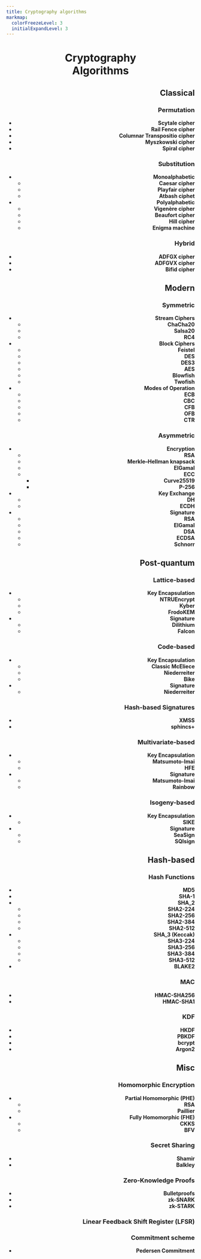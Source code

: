 ```yaml
---
title: Cryptography algorithms
markmap:
  colorFreezeLevel: 3
  initialExpandLevel: 3
---
```


# <div align="center">**Cryptography**<br>**Algorithms**</div>

##  <div dir="rtl" align="right"><span title=" رمزنگاری کلاسیک نوعی رمزنگاری است که در گذشته مورد استفاده قرار می‌گرفت، شاید بتوان به لحاظ تاریخی گفت که الگوریتم‌های کلاسیک معمولا به رمزنگاری‌های تا جنگ حهانی دوم می‌گویند. اکنون بیشتر مواقع از این الگوریتم‌ها برای درک بهتر مبانی و اصول اولیه رمزنگاری استفاده می‌شود. برخلاف الگوریتم‌های رمزنگاری مدرن، اکثر رمزگذارهای کلاسیک می‌توانند دستی محاسبه و حل شوند.">**Classical**</span></div>

###  <div dir="rtl" align="right"><span title="این نوع از الگوریتم‌های کلاسیک با جابجایی  یا بهم ریختن ترتیب حروف یا گروهی از حرف‌های الفبا موجود در متن، آن را رمز می‌کند."> **Permutation**</span></div>

  - <div dir="rtl" align="right"><span title=" یک روش باستانی رمزنگاری که در آن با استفاده از یک ابزار استوانه‌ای شکل (مانند خودکار امروزی)،  با یک نوار پوستی که دور آن پیچیده شده، پیام روی نوار نوشته می‌شود. این کار باعث می‌شود که بعد از باز کردن نوار از دور استوانه حروف جابه‌جا (رمزی) روی آن نوشته شده باشند."><strong>Scytale cipher</strong></span></div>
  
  - <div dir="rtl" align="right"><span title="در این الگوریتم، حروف متن به صورت زیگزاگ روی دو یا چندین سطر نوشته می‌شوند و سپس سطرها به ترتیب نوشته می‌شوند تا متن رمز بدست آید. "><strong>Rail Fence cipher </strong></span></div>
  
  - <div dir="rtl" align="right"><span title="در این سیستم رمزنگاری ابتدا متن اصلی را در ردیف‌هایی به طول معین قرار می‌دهیم سپس جدول به دست آمده را به صورت ستونی اما به صورت درهم ریخته می‌خوانیم."><strong>Columnar Transpositio cipher</strong></span></div>

  - <div dir="rtl" align="right"><span title="این سیستم در سال 1902 توسط مایژوفسکی پیشنهاد شد. این  رمزنگاری مشابه جابه‌جایی ستونی است با این تفاوت که کلید در رمز جابه‌جایی ستونی در صورتی که حروف تکراری داشته باشد از سمت چپ کوچکترین عدد اختصاص داده می‌شود در حالی که در این سیستم به حروف یکسان عدد یکسانی داده می‌شود و هنگامی که می‌خواهیم متن رمز شده را تشکیل دهیم، ستون‌های به عدد یکسان را به صورت ردیفی می‌خوانیم "><strong>Myszkowski cipher</strong></span></div>

  - <div dir="rtl" align="right"><span title="سیستم رمزگذاری مارپیچی شامل نوشتن یک متن در یک ماتریس به شکل مارپیچ و خواندن آن به صورت سطری یا ستونی است."><strong>Spiral cipher</strong></span></div>

### <div dir="rtl" align="right"><span title="در این روش، هر حرف داخل متن را با حرف متفاوت دیگر یا یک نماد خاص، اغلب براساس یک اصول معین و ثابت جایگزین می‌شود. گرچه این روش قبلا به شکل تجربی استفاده می‌شد، اما اولین بار این روش توسط یک دانشمند عرب به نام «ابن الدريهم» در قرن 14 میلادی به شکل علمی در یک رساله تشریح و مطرح شده است ">**Substitution**</span></div>

  - <div dir="rtl" align="right"><span title="روش تک‌الفبایی، نوعی رمز جانشینی است که در آن هر حرف از متن پیام تنها با یک حرف متناظر، جایگزین می‌شود. این جانشنینی ممکن است در کل متن پیام با یک الگو ثابت یا یک کلید از قبل تعریف شده تعیین شود."><strong>Monoalphabetic</strong></span></div>
  
    - <div dir="rtl" align="right"><span title="در این الگوریتم رمزنگاری باستانی، هر حرف در متن آشکار با حرف دیگری با فاصله‌ای ثابت در الفبا جایگزین می‌شود؛ به این فاصلهٔ ثابت «مقدار انتقال» گفته می‌شود. برای مثال اگر مقدار انتقال برابر ۳ انتخاب شود و رمزنگاری روی متن با الفبای انگلیسی انجام شود، حرف D به جای حرف A می‌نشیند."><strong>Caesar cipher</strong></span></div>

    - <div dir="rtl" align="right"><span title="اولین رمزنگاری جانشینی دوتایی است که طرح آن اولین بار در سال 1854 توسط چارلز ویت‌استون اختراع شد ولی به دلیل ارتقای آن توسط لرد پلی‌فیر، نام آن رمز پلی‌فر است.این روش، از یک جدول &#x202B;5x5&#x202C; از حروف برای رمزگذاری استفاده می‌کند."><strong> Playfair cipher</strong></span></div>

    - <div dir="rtl" align="right"><span title=" یک روش ساده جانشینی است که در آن برای رمز کردن پیام حروف الفبا متن به شکل معکوس (حرف اول با آخر) جایگزین می‌شوند."><strong>Atbash ciphet</strong></span></div>


  - <div dir="rtl" align="right"><span title="نوعی رمز جانشینی که از چندین الفبای جایگزین برای رمزگذاری پیام استفاده می‌کند. این سیستم جایگزینی حروف را در نقاط مختلف متن تغییر می دهد و آن را در برابر تحلیل فراوانی مقاوم‌تر می کند. یک دانشمند عرب مصری به نام «ابوالعباس قلقشندی» قرن 14 میلادی در کتابی به نام «صبح الأعشى» در مورد این روش بحث کرده است. اما گمان می‌رود که شاید الکندی، دیگر دانشمند عرب مبدع، این نوع از رمزنگاری باشد."><strong>Polyalphabetic</strong></span></div>

    - <div dir="rtl" align="right"><span title="این روش از یک کلمه یا عبارت به عنوان  کلید و یک جدول ۲۶×۲۶  (تعداد حروف انگلیسی) برای تعیین جانشینی هر حرف استفاده می‌کند. این روش از یک حروف الفبای جایگزینی متفاوت در هر موقعیت استفاده می‌کند که شکستن آن را سخت‌تر می‌کند. این رمز، یک روش متداول و مؤثر برای مخفی‌سازی اطلاعات به‌ویژه در قرون ۱۵ تا ۱۹ میلادی بود."><strong>Vigenère cipher</strong></span></div>

    - <div dir="rtl" align="right"><span title="ایجاد شده توسط فرانسیس بوفور، رمز جایگزینی مشابه رمز Vigenère که به شکل جدولی و با کمی تغییر کار می‌کند. معروف‌ترین کاربرد این روش رمزنگاری در یک ماشین رمزگذاری مبتنی بر چرخانه (rotor)، مانند ماشین Hagelin M-209 بود."><strong>Beaufort cipher</strong></span></div>

    - <div dir="rtl" align="right"><span title="این الگوریتم جز رمزنگاری‌های Polygraphic است که در آن حروف پیام را به شکل بلوکی از حروف با استفاده از ضرب ماتریس‌ها و یک ماتریس کلید رمزگذاری می‌کند. در سال ۱۹۲۹ توسط لسترهیل اختراع شد."><strong>Hill cipher</strong></span></div>

    - <div dir="rtl" align="right"><span title="ماشین انیگما،  دستگاهی رمزنگار برای رمزگذاری پیام بود که از اوایل تا اواسط قرن بیستم توسط آلمان نازی، برای محافظت از ارتباطات تجاری، دیپلماتیک و نظامی مورد استفاده قرار می‌گرفت. بعدا در میانه جنگ جهانی دوم، پیام‌های رمز شده با این ماشین توسط انگلستان شکسته شد. این ماشین با استفاده از چرخانه و تغییرات مکرر مسیر الکتریکی از طریق درهم‌ساز انیگما یک رمز جانشینی چندالفبایی را پیاده‌سازی می‌کند تا امنیت انیگما را فراهم می‌کند."><strong>Enigma machine</strong></span></div>


### <div dir="rtl" align="right"><span title="این رویکرد ترکیبی از هر دو روش جانشینی Substitution و جابجایی Permutation را برای رمزکردن را استفاده می‌کند. این رمزنگاری‌های ترکیبی در واقع اولین ایده‌ها برای رمزنگاری‌های مدرن و قدرتمندتر آینده بودند.">**Hybrid**</span></div>

  - <div dir="rtl" align="right"><span title="ADFGX یک سیستم رمزگذاری آلمانی مربوط به دوران جنگ جهانی اول است که از یک جدول مربعی ۵×۵ و مکانیزم دوگانه جایگزینی و سپس جابجایی استفاده می‌کند."><strong>ADFGX cipher</strong></span></div>

  - <div dir="rtl" align="right"><span title="این رمزنگاری در واقع بسط و توسعه روی رمزنگاری قبلی بود که در آن یک حرف اضافی، V، به حروف رمز اضافه شد و جدول آن به ۶×۶ گسترش یافت تا امکان استفاده از 26 حرف لاتین و ارقام 0 تا 9 در پیام را فراهم کند. در نهایت، این روش توسط ستوان ارتش فرانسه «ژرژ پینوین» مورد تجزیه و تحلیل قرار گرفت و این الگوریتم در سال ۱۹۱۸ شکسته شد."><strong>ADFGVX cipher</strong></span></div>

  - <div dir="rtl" align="right"><span title="رمز Bifid الگوریتمی است که جانشینی حروف در جدول مربعی را با جابه‌جایی ترکیب می‌کند. این روش در حدود سال ۱۹۰۱ توسط فلیکس «دلاستل پینوین» فرانسوی اختراع شد."><strong>Bifid cipher</strong></span></div>


## <div dir="rtl" align="right"><span title="رمزنگاری مدرن به شدت مبتنی بر ریاضیات، نظریه اطلاعات و علوم کامپیوتر است. الگوریتم‌های رمزنگاری حول مفروضات سختی محاسباتی طراحی شده‌اند که شکستن چنین الگوریتم‌هایی را در عمل حتی توسط کامپیوتر سخت می‌کند.">**Modern**</span></div>
  
### <div dir="rtl" align="right"><span title="الگوریتم‌های متقارن از یک کلید رمزنگاری یکسان، هم برای رمزگذاری متن پیام و هم برای رمزگشایی متن رمز استفاده می‌کنند. این نوع رمزنگاری‌ها معمولا سرعت محاسباتی بالاتر و سربار کمتری نسبت به روش‌های نامتقارن دارند.">**Symmetric**</span></div>

  - <div dir="rtl" align="right"><span title="این نوع از رمزنگاری که به دنباله‌ای معروف است در هر لحظه، هر بیت (بایت) متن پیام با استفاده از بیت (بایت) متناظر از کلید یک به یک رمزگذاری می‌شود تا دنباله‌ای از متن رمزگذاری شده حاصل شود."><strong>Stream Ciphers</strong></span></div>

    - <div dir="rtl" align="right"><span title="رمزنگاری است که در سال ۲۰۰۸ معرفی شد. آن عملکرد نرم‌افزاری سریعی دارد و معمولا سریع‌تر از AES-GCM است. ChaCha20 در بسیاری از پروتکل‌ها از جمله IPsec، SSH/TLS, WireGuard، OTRv4 و چندین پروتکل دیگر پیاده‌سازی شده است."><strong>ChaCha20</strong></span></div>

    - <div dir="rtl" align="right"><span title="Salsa20 از لحاظ ساختاری نزدیک به ChaCha است به شکلی که رمزها با استفاده تابع شبه تصادفی و براساس عملیات add ،rotate ،XOR ساخته تولید می‌شوند."><strong>Salsa20</strong></span></div>

    - <div dir="rtl" align="right"><span title="یکی از معروف‌ترین رمزهای دنباله‌ای است. در حالی که سادگی ساختاری و سرعت آن در نرم‌افزار قابل‌توجه است، اما آسیب‌پذیری‌های متعددی در RC4 کشف شده است. این رمزنگاری در پروتکل قدیمی WEP مورد استفاده در شبکه‌های Wi-Fi به کار گرفته شده بود."><strong>RC4</strong></span></div>


  - <div dir="rtl" align="right"><span title="در این روش پیام بعد تبدیل به رشته بیت آن را در به شکل بلوک‌ بلوک با اندازه ثابت (به عنوان مثال، 64 یا 128 بیت) رمزگذاری می‌کند. اساس این روش‌ها معمولا عمل جابجایی و جانشینی کاراکتر در دفعات زیاد استوار است."><strong>Block Ciphers</strong></span></div>

    - <div dir="rtl" align="right"><span title="ساختاری پایه‌ای و پدر معنوی بسیاری از الگوریتم‌ها بلوکی فعلی است. در آن داده‌ها به دو نیمه تقسیم شده و طی چندین دور، با استفاده از کلیدهای فرعی مشتق شده از کلید اصلی و جابه‌جایی نیمه‌ها، رمزنگاری و رمزگشایی انجام می‌شود."><strong>Feistel</strong></span></div>

    - <div dir="rtl" align="right"><span title="اولین الگوریتم رمزنگاری بلوکی استاندارد که از کلید 56 بیتی استفاده می‌کند؛ امنیت آن به دلیل اندازه کوچک کلید امروزه ضعیف تلقی می‌شود."><strong>DES</strong></span></div>

    - <div dir="rtl" align="right"><span title="نسخه تقویت شده DES که داده‌ها را سه بار رمزنگاری می‌کند و از کلیدهای 112 یا 168 بیتی استفاده می‌کند؛ امنیت بهتری نسبت به DES دارد اما کندتر است."><strong>DES3</strong></span></div>

    - <div dir="rtl" align="right"><span title="الگوریتم استاندارد رمزنگاری حال حاضر با کلیدهای 128، 192 یا 256 بیتی؛ امنیت و کارایی بالایی دارد و برای رمزنگاری داده‌ها در بسیاری از سیستم‌ها استفاده می‌شود."><strong>AES</strong></span></div>

    - <div dir="rtl" align="right"><span title="الگوریتم بلوکی سریع و امن با اندازه کلید متغیر از 32 تا 448 بیت؛ مناسب برای کاربردهای متنوع و به عنوان جایگزینی برای DES معرفی شد."><strong>Blowfish</strong></span></div>

    - <div dir="rtl" align="right"><span title="نسخه پیشرفته Blowfish و یکی از کاندیداهای استاندارد شدن با اندازه کلیدهای 128 تا 256 بیت. آن امنیت و کارایی بالا داشته و در سیستم‌های با منابع محدود به‌کار می‌رود."><strong>Twofish</strong></span></div>


  - <div dir="rtl" align="right"><span title="تکنیکی برای رمزنگاری ایمن پیام طولانی و بزرگ (بزرگتر از یک بلوک) است تا اثر پیام ثابت را در رمز حفظ نکند. "><strong>Modes of Operation</strong></span></div> 

    - <div dir="rtl" align="right"><span title="در حالت ECB (Electronic CodeBook) هر بلوک به طور مستقل با استفاده از همان کلید رمزگذاری می‌شود. با این حال، در برابر تکرار الگو آسیب‌پذیر است، زیرا بلوک‌های متن یکسان بلوک‌های متن رمزی یکسانی تولید می‌کنند."><strong>ECB</strong></span></div>

    - <div dir="rtl" align="right"><span title="در  Cipher Block Chaining (CBC) هر بلوک متن پیام قبل از رمزگذاری با بلوک متن رمز قبلی XOR می شود، که الگوها را پنهان می‌کند. بلوک اول از یک بردار اولیه (IV) برای تصادفی بودن استفاده می‌کند. "><strong>CBC</strong></span></div>
    - <div dir="rtl" align="right"><span title="این حالت (CFB) Cipher FeedBack یک رمز بلوکی را با رمزگذاری یک IV و XOR کردن نتیجه با متن ساده برای تولید متن رمز و سپس جابجایی IV، به یک رمز جریان تبدیل می‌کند. "><strong>CFB</strong></span></div>

    - <div dir="rtl" align="right"><span title=" این حالت (Output FeedBack) شبیه CFB است، اما با رمزگذاری IV و استفاده از آن در عملیات XOR، جریان کلید را از قبل تولید می‌کند و آن را مستقل از پیام، رمز می‌کند."><strong>OFB</strong></span></div>

    - <div dir="rtl" align="right"><span title="در حالت Counter Mode (CTR) هر  بلوک با ترکیب یک مقدار شمارنده (که برای هر بلوک افزایش می‌یابد با یک nonce  رمزگذاری می‌شود. متن پیام با کلید XOR شده است. این روش در صورت پیاده‌سازی درست بسیارامن و کارامد است."><strong>CTR</strong></span></div>


### <div dir="rtl" align="right"><span title="الگوریتم‌های نامتقارن از یک جفت کلید (یک کلید عمومی و یک کلید خصوصی) که براساس ریاضی با هم مرتبط‌اند، برای رمز کردن استفاده می‌کنند. این روش امنیت بالاتر اما سرعت محاسباتی کمتری نسبت به روش متقارن دارد.">**Asymmetric**</span></div>

  - <div dir="rtl" align="right"><span title="فرآیندی که از کلید عمومی برای رمزگذاری و کلید خصوصی مرتبط با آن برای رمزگشایی پیام استفاده می‌کند. این فرایند برای مخفی کردن پیام و ارسال به شکل محرمانه استفاده می‌شود."><strong>Encryption</strong></span></div>

    - <div dir="rtl" align="right"><span title="الگوریتم RSA (Rivest–Shamir–Adleman) رمزنگاری نامتقارن مبتنی بر سختی تجزیه (factorization) اعداد بزرگ (بیش از ۵۱۲ بیت) به عوامل اول آن است که در سال ۱۹۷۷ معرفی شد. سادگی و کارآمدی آن باعث استفاده گسترده در بسیاری از پروتکل‌ها شده است."><strong>RSA</strong></span></div>

    - <div dir="rtl" align="right"><span title=" رمزنگاریِ کوله‌پشتی مرکل-هلمن یکی از اولین رمزنگاری‌های کلید عمومی است که توسط رالف مرکل و مارتین هلمن در سال ۱۹۷۸ ارائه شد. این بر اساس مسئله «جمع زیرمجموعه‌ها» است (مورد خاصی از مسئله کوله پشتی). سرانجام، یک حمله توسط shamir  در سال ۱۹۸۴ منتشر شد باعث شد این رمزنگاری اکنون ناامن در نظر گرفته شود."><strong>Merkle–Hellman knapsack</strong></span></div>

    - <div dir="rtl" align="right"><span title="یک الگوریتم نامتقارن برای رمزنگاری و امضای دیجیتال است. امنیت آن بر پایه سختی مسئله لگاریتم گسسته (Discrete logarithms) در گروه‌های دوری (Cyclic group) است. این الگوریتم یک رمزنگاری احتمالاتی است که یک پیام ثابت ممکن است به رمزهای متفاوت تبدیل شود. از این رو امنیت خوبی دارد اما طول پیام‌های رمزنگاری‌شده نسبت به دیگر الگوریتم‌ها بزرگ‌تر است."><strong>ElGamal</strong></span></div>

    - <div dir="rtl" align="right"><span title="الگوریتم‌های ECC (Elliptic-Curve Cryptography) براساس ساختارهای جبری روی منحنی‌های بیضوی متفاوت در میدان‌های متناهی است. ECC به کلیدهای با اندازه کوچکتر اجازه می‌دهد تا همان امنیت معادل با سیستم‌های رمزنگاری مانند RSA و ElGamal را فراهم کند که نشان‌دهنده کارآمدی این نوع رمزنگاری است."><strong>ECC</strong></span></div>

      - <div dir="rtl" align="right"><span title="در رمزنگاری، Curve25519 یک منحنی بیضوی (y^{2}=x^{3}+486662x^{2}+x) است که در رمزنگاری منحنی بیضوی (ECC) استفاده می‌شود که 128 بیت امنیت (اندازه کلید 256 بیت) ارائه می‌کند. این یکی از سریع‌ترین منحنی ها در ECC است."><strong>Curve25519</strong></span></div>

      - <div dir="rtl" align="right"><span title="P-256 که با نام secp256r1 نیز شناخته می‌شود، یک منحنی بیضوی پرکاربرد در رمزنگاری است که امنیت 128 بیتی را ارائه می‌دهد. این منحنی در پروتکل‌هایی مانند TLS، SSL و امضاهای دیجیتال استفاده می‌شود و تعادلی از امنیت و کارایی قوی با اندازه کلید 256 بیتی را فراهم می‌کند."><strong>P-256</strong></span></div>
      
  - <div dir="rtl" align="right"><span title="در این روش، از رمزنگاری نامتقارن و جفت کلید آن برای تبادل امن یک کلید متقارن (مثلا کلید AES)  در یک کانال ناامن استفاده می‌شود."><strong>Key Exchange</strong></span></div> 
    
    - <div dir="rtl" align="right"><span title=" روش مبادله کلید Diffie–Hellman (DH) مبتنی بر رمزنگاری نامتقارن بر دشواری مسئله لگاریتم گسسته متکی است، که تضمین می‌کند حتی اگر مهاجم داده‌های مبادله شده را رهگیری کند، نمی‌تواند به راحتی کلید مشترک را محاسبه کند. با این حال این روش نمی‌تواند احراز هویت طرفین مبادله را تصدیق کند."><strong>DH</strong></span></div> 
    
    - <div dir="rtl" align="right"><span title=" گونه‌ای از DH است که از رمزنگاری منحنی بیضوی (ECC)  برای تبادل کلید استفاده می‌کند. این گونه کارکرد مشابه DH ، اما با اندازه‌ کلید کوچک‌تر ارائه می‌کند. ECDH به طور گسترده در پروتکل‌های مدرن مانند TLS و Signal  برای ارتباطات ایمن استفاده می‌شود."><strong>ECDH</strong></span></div> 

  - <div dir="rtl" align="right"><span title="در این الگوریتم‌ها می‌توان تایید هویت پیام یا اسناد دیجیتال را بررسی کنید. در این الگوریتم‌ها با کلید خصوصی عمل امضا صورت می‌گیرد و با استفاده از کلید عمومی مرتبط‌ اش، امضا قابل اعتبارسنجی است."><strong>Signature</strong></span></div>

    - <div dir="rtl" align="right"><span title=" امضای RSA همان ساختار روش رمزنگاری آن را دارد اما از کلید خصوصی برای امضای پیام استفاده می‌کند تا صحت و یکپارچگی پیام امضا شده را تضمین کند. سپس با رمزگشایی امضا با کلید عمومی و مقایسه آن با پیام، آن امضا را تأیید می‌کند. امضای RSA در برابر حمله Chosen-Message آسیب‌پذیر است."><strong>RSA</strong></span></div>

    - <div dir="rtl" align="right"><span title="اساس امضای ElGamal همان روش رمزنگاری آن یعنی لگاریتم گسسته است. از کلید خصوصی برای امضا کردن و از کلید عمومی برای اعتبارسنجی آن استفاده می‌شود. این الگوریتم به ندرت به شکل عملی استفاده می‌شود."><strong>ElGamal</strong></span></div>

    - <div dir="rtl" align="right"><span title="امضای Digital Signature Algorithm (DSA)، بر پایه مفهوم ریاضی توان‌رسانی پیمانه‌ای و مسئله لگاریتم گسسته است. آن در واقع گونه‌ای از امضای الجمال است که در سال ۱۹۹۱ توسط NIST به عنوان امضای استاندارد در نظر گرفت."><strong>DSA</strong></span></div> 

    - <div dir="rtl" align="right"><span title="گونه‌ای از DSA  با اندازه‌ کلید کوچکتر و کارایی بالاتر در مقایسه با DSA  که از رمزنگاری منحنی بیضوی استفاده می‌کند. ECDSA به طور گسترده در پروتکل های ارتباطی امن مانند SSL/TLS و بیت کوین برای تأیید تراکنش‌ها استفاده می‌شود."><strong>ECDSA</strong></span></div>

    - <div dir="rtl" align="right"><span title=" امضای Schnore به دلیل سادگی، کارایی و امنیت قوی بر اساس دشواری مسئله لگاریتم گسسته شناخته شده است. امضاهای کوتاه تولید می کند. Schnorr کارآمدتر از DSA و ECDSA است و مبنایی برای طرح‌های چندامضایی است که در بیت کوین Taproot با مجتمع کردن امضاها باعث مقیاس‌پذیری (Scalability) می‌شود."><strong>Schnorr</strong></span></div>  


##  <div dir="rtl" align="right"><span title="رمزنگاری پساکوانتمی (PQC)، توسعه الگوریتم‌هایی برای  رمزنگاری (معمولاً الگوریتم‌های کلید عمومی) است که در برابر حملات مبتنی رایانه‌های کوانتومی ایمن هستند. رمزنگاری‌های PQC، اگرچه براساس مبانی کلاسیک ریاضی و مسائل NP-hard شناخته شده فعلی است، اما می‌توانند در مقابل حملات کوانتومی مقاومت کند. این الگوریتم‌ها همچنین قابل اجرا بر روی رایانه‌های فعلی است و نیازی به هیچ سخت‌افزار جدیدی ندارند و معمولا اندازه کلید بزرگی دارند. پزوهش‌‌ها روی رمزنگاری پساکوانتومی، بیشتر بر روی پنج رویکرد مختلف متمرکز است.">**Post-quantum**</span></div>

### <div dir="rtl" align="right"><span title="رمزنگاری مشبک-مبنا (Lattice -based) شاخه‌ای از رمزنگاری نامتقارن است.این نوع رمزنگاری از یکی گزینه‌های اصلی برای رمزنگاری پساکوانتومی است. این رمزنگاری بر مسائل سختی مانند مسئله یادگیری با خطا (LWE) با مسئله کوتاه‌ترین بردار (ُSVP) استوار هستند.">**Lattice-based**</span></div>

  - <div dir="rtl" align="right"><span title="کپسوله کردن کلید (KEM)، یک سیستم رمزنگاری نامتقارن است که به فرستنده اجازه می‌دهد تا علی‌رغم شنود متخاصم، یک کلید مخفی تولید کرده و به طور ایمن آن را به گیرنده ارسال کند. تفاوت بین طرح‌های رمزنگاری نامتقارن و KEM در این است که یک رمزنگاری نامتقارن به فرستنده اجازه می‌دهد تا یک پیام دلخواه را انتخاب کند، در حالی که یک KEM کلید مخفی را به طور تصادفی توسط الگوریتم تولید و برای فرستنده ارسال می‌کند این کپسوله کردن در رمزنگاری‌های پساکوانتمی بکار می‌روند.."><strong>Key Encapsulation</strong></span></div>

    - <div dir="rtl" align="right"><span title="NTRU یک سیستم رمزنگاری کلید عمومی منبع باز است. اولین نسخه از نوع که NTRU نام داشت در سال 1996 توسط ریاضیدانان جفری هافستاین، جیل پیفر و جوزف سیلورمن توسعه یافت. NTRUencrypt ثبت اختراع شده است، اما در سال 2017 در معرض مالکیت عمومی قرار گرفت."><strong>NTRUEncrypt</strong></span></div>  

    - <div dir="rtl" align="right"><span title="یک سازوکار کپسوله سازی کلید (KEM) طراحی شده برای مقاومت در برابر رایانه های کوانتومی قدرتمند آینده است. از آن برای ایجاد یک کلید مخفی مشترک بین دو طرف در ارتباط استفاده می شود تا یک مهاجم با شرایط (IND-CCA2) در سیستم انتقال قادر به رمزگشایی آن نباشد. این سیستم بر اساس مسئله گونه پیمانه‌ای از LWE به نام (M-LWE)است."><strong>Kyber</strong></span></div>  

    - <div dir="rtl" align="right"><span title=" FrodoKEM یک خانواده از سازوکارهای کپسوله‌سازی کلید است که به گونه‌ای طراحی شده‌اند که کاربردی باشد. امنیت آن از پارامتری کردن محتاطانه در مسئله LWE ناشی می‌شود. FrodoKEM برای امنیت IND-CCA در سه سطح طراحی شده است: FrodoKEM-640 که سطح 1 را هدف قرار می دهد. FrodoKEM-976 که سطح 3 را هدف قرار می‌دهد. FrodoKEM-1344 که سطح 5 را هدف قرار می دهد"><strong>FrodoKEM</strong></span></div> 

  - <div dir="rtl" align="right"><span title="الگوریتم‌های پساکوانتمی مشبکه-مبنا نیز برای امضای دیجیتال نیز وجود دارند. "><strong>Signature</strong></span></div> 

    - <div dir="rtl" align="right"><span title="Dilithium یک طرح امضای دیجیتال است که تحت حملات پیام انتخاب شده (CMA) ایمن است اساس سختی آن بر مسئله مشبکه‌های پیمانه‌ای (Module Lattice) استوار است. این الگوریتم در سال ۲۰۲۴ به عنوان یک امضا استاندارد تحت عنوان ML-DSA انتخاب شده است  که در آینده در پروتکل‌ها و نرم‌افزارها تحت این نام شناخته و استفاده خواهد شد.این امضا در سه سطح امنیتی Dilithium۲،Dilithium ۳،Dilithium ۵ ارائه شده است. "><strong>Dilithium</strong></span></div> 

    -  <div dir="rtl" align="right"><span title="فالکون یک طرح امضای پساکوانتومی است که توسط NIST برای دور چهارم فرآیند استانداردسازی پساکوانتومی یکی از گزینه‌ها است. این تکنیک بر روی چارچوب Gentry، Peikert و Vaikuntanathan بر روی شبکه‌های NTRU متکی است. نام فالکون مخفف امضاهای فشرده مبتنی بر شبکه فوریه سریع بر روی NTRU است. این امضا در دو حالت Falcon-512 و Falcon-1024 ارائه شده که به ترتیب دارای سطح امنیتی ۱و ۵ هستند."><strong>Falcon</strong></span></div> 
 

### <div dir="rtl" align="right"><span title="سیستم‌های رمزنگاری PQC که امنیت آنها تا حدی یا به طور کامل به دشواری رمزگشایی یک کد تصحیح خطای خطی (linear error-correcting) مانند کد Goppa باینری بستگی دارد الگوریتم‌های پساکوانتمی کد-مبنا می‌گویند.">**Code-based**</span></div>   

  - <div dir="rtl" align="right"><span title="کپسوله کردن کلید (KEM)، یک سیستم رمزنگاری نامتقارن است که به فرستنده اجازه می‌دهد تا علی‌رغم شنود متخاصم، یک کلید مخفی تولید کرده و به طور ایمن آن را به گیرنده ارسال کند. تفاوت بین طرح‌های رمزنگاری نامتقارن و KEM در این است که یک رمزنگاری نامتقارن به فرستنده اجازه می‌دهد تا یک پیام دلخواه را انتخاب کند، در حالی که یک KEM کلید مخفی را به طور تصادفی توسط الگوریتم تولید و برای فرستنده ارسال می‌کند این کپسوله کردن در رمزنگاری‌های پساکوانتمی بکار می‌روند.."><strong>Key Encapsulation</strong></span></div>

    -  <div dir="rtl" align="right"><span title="رمزنگاری McEliece یک الگوریتم رمزگذاری نامتقارن است که در سال ۱۹۷۸ توسط رابرت مک الیس توسعه یافت. این اولین طرحی بود که از مفهوم تصادفی سازی در فرآیند رمزگذاری استفاده کرد. این الگوریتم در آن زمان هرگز مقبولیت زیادی در جامعه رمزنگاری به دست نیاورد، اما اخیرا یکی از کاندیدای کپسوله سازی پساکوانتومی کد-مبنا برای استاندارد NIST است. کلید عمومی آن با یک کد Goppa باینری تصادفی را مشخص می‌شود. متن رمز خروجی شامل رمز و خطاهای تصادفی اقزوده به آن است. با کلید خصوصی آن امکان رمزگشایی کارآمد یعنی  استخراج کلمه رمز از متن رمزگذاری شده، شناسایی و حذف خطاها را فراهم می‌کند."><strong>Classic McEliece</strong></span></div> 

    -  <div dir="rtl" align="right"><span title=" سیستم رمزنگاری Niederreiter گونه‌ای از سیستم رمزنگاری McEliece است که در سال ۱۹۸۶ توسط هارآلد نیدرایتر توسعه یافت. این همان ایده را روی یک «ماتریس بررسی توازن» به نام H، یک کد خطی اعمال می‌کند. Niederreiter از نظر امنیتی معادل McEliece است. رمزگذاری Niederreiter حدود ده برابر سریع‌تر از رمزگذاری McEliece است و می‌تواند برای ساخت یک طرح امضای دیجیتال استفاده شود."><strong>Niederreiter</strong></span></div> 

    -  <div dir="rtl" align="right"><span title="BIKE یک سازوکار کپسوله‌سازی کلید مبتنی بر کد است که بر اساس کدهای QC-MDPC (بررسی توازن چگالی متوسط ​​شبه چرخه‌ای) بوده و یکی از طرح‌های ارائه شده برای  استانداردسازی رمزنگاری پساکوانتومی NIST بوده است."><strong>Bike</strong></span></div> 

  - <div dir="rtl" align="right"><span title="الگوریتم‌های پساکوانتمی کد-مبنا نیز برای امضای دیجیتال نیز وجود دارند. "><strong>Signature</strong></span></div> 

    - <div dir="rtl" align="right"><span title=" سیستم رمزنگاری Niederreiter گونه‌ای از سیستم رمزنگاری McEliece است که در سال ۱۹۸۶ توسط هارآلد نیدرایتر توسعه یافت. این همان ایده را روی یک «ماتریس بررسی توازن» به نام H، یک کد خطی اعمال می‌کند. Niederreiter از نظر امنیتی معادل McEliece است. رمزگذاری Niederreiter حدود ده برابر سریع‌تر از رمزگذاری McEliece است و می‌تواند برای ساخت یک طرح امضای دیجیتال استفاده شود."><strong>Niederreiter</strong></span></div> 

###  <div dir="rtl" align="right"><span title="ایده قدیمی و اصطلاح عمومی برای رمزنگاری  بر اساس امنیت توابع Hash ست که به عنوان نوعی رمزنگاری پسا کوانتومی مورد توجه است. این نوع برای ارائه طرح‌های امضای دیجیتال مانند طرح امضای مرکل استفاده می‌شود. ">**Hash-based Signatures**</span></div>

  - <div dir="rtl" align="right"><span title="طرح امضای مبتنی بر هش (XMSS (EXtended Merkle Signature است که  درواقع نوعی بسط از  طرح امضای مرکل است. این امضا یکی از اولین امضاهای دیجیتال بوده که با شماره  NIST SP 800-208 به عنوان امضای دیجیتال استندارد در NIST ثبت شده است. "><strong>XMSS</strong></span></div> 

  - <div dir="rtl" align="right"><span title="+SPHINCS یک طرح امضای مبتنی بر هش بدون حالت (stateless) است. این امضا با سه تابع هش SHAKE256، SHA-256، و Haraka نمونه‌سازی شده که براساس نیاز کاربر قابل انتخاب است. این امضا نیز یکی از طرح‌های امضا دیجیتال پساکوانتمی استاندارد در NIST است."><strong>+sphincs</strong></span></div> 


### <div dir="rtl" align="right"><span title=" رمزنگاری چندمتغیره (Multivariate) اصطلاحی برای نوعی رمزنگاری‌های نامتقارن بر اساس چند جمله‌ای‌های با چند متغیر در یک میدان متناهی F است. ">**Multivariate-based**</span></div>

  - <div dir="rtl" align="right"><span title="کپسوله کردن کلید (KEM)، یک سیستم رمزنگاری نامتقارن است که به فرستنده اجازه می‌دهد تا علی‌رغم شنود متخاصم، یک کلید مخفی تولید کرده و به طور ایمن آن را به گیرنده ارسال کند. تفاوت بین طرح‌های رمزنگاری نامتقارن و KEM در این است که یک رمزنگاری نامتقارن به فرستنده اجازه می‌دهد تا یک پیام دلخواه را انتخاب کند، در حالی که یک KEM کلید مخفی را به طور تصادفی توسط الگوریتم تولید و برای فرستنده ارسال می‌کند این کپسوله کردن در رمزنگاری‌های پساکوانتمی بکار می‌روند.."><strong>Key Encapsulation</strong></span></div>

    - <div dir="rtl" align="right"><span title="  این یکی از قدیمی ترین (۱۹۸۸) سیستم های رمزنگاری کلید عمومی چند متغیره است. ایده اصلی آن استفاده از فضای برداری و ساختار میدان پنهان k^n است، جایی که k یک میدان متناهی است."><strong>Matsumoto-Imai</strong></span></div>
    
    - <div dir="rtl" align="right"><span title="معادلات میدان های پنهان (Hidden Field Equations)  به اختصارHFE، یک سیستم رمزنگاری کلید عمومی است که در Eurocrypt در سال 1996 معرفی شد و توسط ژاک پاتارین پیشنهاد شد. این رمزنگاری بر اساس چندجمله‌ای ها در میدان های متناهی با اندازه‌های مختلف است تا رابطه بین کلید خصوصی و کلید عمومی را پنهان کند."><strong>HFE</strong></span></div>
  
  - <div dir="rtl" align="right"><span title="تعدادی الگوریتم پساکوانتمی امضای دیجیتال با مبنای چندمتغیره نیز وحود دارند. "><strong>Signature</strong></span></div>
    
    - <div dir="rtl" align="right"><span title=" علاوه بر رمزنگاری  طرح امضای دیجیتال این الگوریتم هم طراحی شده است."><strong>Matsumoto-Imai</strong></span></div>
    
    - <div dir="rtl" align="right"><span title="امضای Rainbow (رنگین کمان) متعلق به خانواده سیستم های رمزنگاری کلید عمومی چند متغیره است. رنگین کمان در سال ۲۰۰۴ توسط Jintai Ding و Dieter Schmidt طراحی شد و بر اساس طرح امضای روغن-سرکه(oil-vinegar) ساخته شده است. امنیت نظری Rainbow مبتنی بر این واقعیت است که حل مجموعه ای از سیستم های درجه دوم چند متغیره تصادفی یک مسئله NP-hard است."><strong>Rainbow</strong></span></div>

###  <div dir="rtl" align="right"><span title="نوعی رمزنگاری نسبتا جدید در بین الگوریتم‌های پساکوانتمی است که اساس آن منحنی‌های بیضوی است و امنیت آن بر  پایه (تجسم‌های مختلف) سخت بودن یافتن یک isogeny صریح بین دو منحنی بیضوی فوق‌منفرد (supersingular elliptic curves) روی یک میدان متناهی F متکی است.">**Isogeny-based**</span></div>
  
  - <div dir="rtl" align="right"><span title="کپسوله کردن کلید (KEM)، یک سیستم رمزنگاری نامتقارن است که به فرستنده اجازه می‌دهد تا علی‌رغم شنود متخاصم، یک کلید مخفی تولید کرده و به طور ایمن آن را به گیرنده ارسال کند. تفاوت بین طرح‌های رمزنگاری نامتقارن و KEM در این است که یک رمزنگاری نامتقارن به فرستنده اجازه می‌دهد تا یک پیام دلخواه را انتخاب کند، در حالی که یک KEM کلید مخفی را به طور تصادفی توسط الگوریتم تولید و برای فرستنده ارسال می‌کند این کپسوله کردن در رمزنگاری‌های پساکوانتمی بکار می‌روند."><strong>Key Encapsulation</strong></span></div>
    
    - <div dir="rtl" align="right"><span title="SIKE یک الگوریتم کپسوله‌سازی کلید مبتنی بر Isogeny است که بر اساس شبه تصادفی در نمودارهای Isogeny  فوق منفرد است. این روش یکی از کاندید برای فرآیند استانداردسازی NIST در رمزنگاری پس کوانتومی ارائه شده  بود اما به دلیل ضعف امنیتی که منجر به شکستن این الگوریتم شد از دور رقابت کنار رفت. بنابراین SIKE و نمونه مبتنی بر دیفی-هلمن آن (SIDH) ناامن هستند و نباید استفاده شوند."><strong>SIKE</strong></span></div>
    


  - <div dir="rtl" align="right"><span title="تعدادی طرح‌های امضای دیجیتال نیز برای این نوع امضای پساکوانتمی وجود دارد."><strong>Signature</strong></span></div>
    
    - <div dir="rtl" align="right"><span title="یک طرح امضای جدید برای Isogeny که کلاس مربوط به عملیات گروهی CSIDH را با مفهوم fiat-shamir ترکیب می‌کند."><strong>SeaSign</strong></span></div>
    
    - <div dir="rtl" align="right"><span title=" QISign کوتاه شده‌ی (Short Quaternion and Isogeny Signature) از نمودارهای isogeny منحنی بیضوی فوق منفرد است. طرح امضا از یک پروتکل شناسایی تعاملی یک دوری، با سلامت بالا، مشتق شده است."><strong>SQIsign</strong></span></div>

##  <div dir="rtl" align="right"><span title="توابع درهم ساز(hash) توابعی یک طرفه هستند که می‌توانند برای نگاشت داده‌هایی با اندازه دلخواه به مقادیر با اندازه ثابت استفاده شوند. آن‌ها الگوریتم‌های معکوس‌ناپذیر هستند و احتمال اینکه دو متن به یک مقدار نگاشت شود بسیار بسیار کم است.">**Hash-based**</span></div> 


### <div dir="rtl" align="right"><span title=" الگوریتم‌های مختلفی هستند که خاصیت درهم‌سازی و نگاشت رشته متنی به مقدار ثابت را با تمام ویژگی‌های موردنیاز دارند.">**Hash Functions**</span></div> 

  - <div dir="rtl" align="right"><span title="الگوریتم درهم‌ساز پیام MD5 یک تابع hash پرکاربرد است که مقدار خروجی با طول 128 بیت را تولید می‌کند. امروزه این الگوریتم امنیت کافی برای تولید مقدار hash از یک متن ورودی را ندارد و باید از گزینه‌های جدیدتری استفاده نمود. MD5 توسط Ronald Rivest در سال ۱۹۹۱ طراحی شد تا جایگزین یک تابع MD4 قبلی شود."><strong>MD5</strong></span></div> 
    
  - <div dir="rtl" align="right"><span title="آن یک تابع درهم‌سازی در مقولهٔ رمزنگاری است که یک ورودی می‌گیرد و یک مقدار درهم ۱۶۰ بیتی (۲۰ بایت) به نام hash آن را تولید می‌کند. اگرچه این الگوریتم نسبت به نمونه‌های قبلی امنیت بیشتری دارد اما از سال ۲۰۰۵ نیز جز الگوریتم‌های کاملا امن محسوب نمی‌شود."><strong>SHA-1</strong></span></div> 

  - <div dir="rtl" align="right"><span title=".این تابع درهم‌ساز توسط آژانس امنیت ملی ایالات متحده طراحی و توسط مؤسسه ملی فناوری و استانداردها در سال ۲۰۰۱ به عنوان استاندارد پردازش اطلاعات انتشار یافت. این الگوریتم براساس مقدار خروجی خود به ۴ دسته تقسیم می‌شود"><strong>SHA_2</strong></span></div>

    - <div dir="rtl" align="right"><span title=""><strong>SHA2-224</strong></span></div>

    - <div dir="rtl" align="right"><span title=""><strong>SHA2-256</strong></span></div>

    - <div dir="rtl" align="right"><span title=""><strong>SHA2-384</strong></span></div>

    - <div dir="rtl" align="right"><span title=""><strong>SHA2-512</strong></span></div>

  - <div dir="rtl" align="right"><span title="آخرین عضو خانواده الگوریتم امن درهم‌ساز است که توسط مؤسسه ملی فناوری و استانداردها در سال ۲۰۱۵ منتشر شد. SHA-3 یک زیر مجموعه از خانواده گسترده‌تر به نام Keccak است. این روش نیز براساس اندازه خروجی به ۴ دسته تقسیم می‌شود و همان‌گونه که پرواضح است الگوریتم با طول ۵۱۲ امن‌ترین آن است "><strong>SHA_3 (Keccak)</strong></span></div>

    - <div dir="rtl" align="right"><span title=" "><strong>SHA3-224</strong></span></div>

    - <div dir="rtl" align="right"><span title=" "><strong>SHA3-256</strong></span></div>

    - <div dir="rtl" align="right"><span title=" "><strong>SHA3-384</strong></span></div>

    - <div dir="rtl" align="right"><span title=" "><strong>SHA3-512</strong></span></div>
  
  - <div dir="rtl" align="right"><span title="BLAKE2 یک تابع درهم‌ساز رمزنگاری مبتنی بر BLAKE است و در سال ۲۰۱۲ معرفی شد. براساس ادعای BLAKE2b، این الگوریتم سریعتر از MD5، SHA-1، SHA-2، و SHA-3 در معماری های 64 بیتی x86-64 و ARM است. همچنین امنیت بهتری نسبت به SHA-2 و مشابه SHA-3 فراهم می‌کند."><strong>BLAKE2</strong></span></div>

### <div dir="rtl" align="right"><span title="کد اصالت سنجی پیام یا کد احراز هویت پیام ( کوتاه شده Message authentication code) عبارتست از تکهٔ کوچکی از خود اطلاعات است که برای اصالت‌سنجی یک پیام استفاده می‌شود. مقدار MAC همزمان از صحت دادهٔ پیام و اصالت آن(تاییدی بر شخص ارسال کننده) محافظت می‌کند. این الگوریتم‌های رمزنگاری عمدتا بر پایه الگوریتم‌های درهم ساز(hash) هستند.">**MAC**</span></div>

  - <div dir="rtl" align="right"><span title="یک نمونه الگوریتم HMAC بر پایه الگوریتم SHA256"><strong>HMAC-SHA256</strong></span></div>  
  
  - <div dir="rtl" align="right"><span title="یک نمونه الگوریتم HMAC بر پایه الگوریتم SHA1"><strong>HMAC-SHA1</strong></span></div> 



### <div dir="rtl" align="right"><span title="تابع اشتقاق کلید (Key Derivation Function) نوعی از توابع مبتنی بر hash هستند که از طریق آن‌ها می‌توان یک یا چند کلید را از یک مقدار مخفی مثل کلید اصلی استخراج (مشتق) کرد. استفاده اصلی برای KDF، تولید کلیدهای امن مختلف از یک عبارت یا رمزعبور است.">**KDF**</span></div>
  
  - <div dir="rtl" align="right"><span title="HKDF یک تابع مشتق کلید ساده  بر اساس کد احراز هویت پیام HMAC است. HKDF ترکیبی از دو تابع HKDF-Extract و HKDF-Expand است و به طور رسمی در RFC 5869 توضیح داده شده است."><strong>HKDF</strong></span></div> 
  - <div dir="rtl" align="right"><span title=" تایع اشتقاق کلید برمبنای رمزعبور (Password-Based Key Derivation Function) دارای دو نوع ۱ و ۲ است. PBKDF2 بخشی از سری استانداردهای رمزنگاری کلید عمومی (PKCS) به‌ویژه PKCS #5 v2.0 است که به‌عنوان RFC 2898 نیز منتشر شده است.  ورودی این تابع یک رمزعبور، نمک (salt)، تابع تولید عدد تصادفی و طول کلید خروجی است." ><strong>PBKDF</strong></span></div> 
  - <div dir="rtl" align="right"><span title="Bcrypt یک الگوریتم بر پایه تابع درهم‌ساز رمزنگاری است که برای hash کردن رمزعبور و ذخیره ایمن آن‌ها در برنامه‌ها به گونه ای طراحی شده است که کمتر در معرض حملات سایبری مبتنی بر فرهنگ لغت(Dictionary) است. این الگوریتم در سال ۱۹۹۹ توسط Niels Provos ساخته شد"><strong>bcrypt</strong></span></div> 
  - <div dir="rtl" align="right"><span title="Argon2 یک تابع مشتق کلید است که به عنوان برنده مسابقه درهم سازی(hash) رمزعبور در سال ۲۰۱۵ انتخاب شد. طراحی آن توسط الکس بریوکوف، دانیل دینو و دیمیتری خوراتوویچ از دانشگاه لوکزامبورگ انجام شده است. با این حال حملات موفقی روی این الگوریتم ارائه شده که امنیت رآن را به چالش کشیده است."><strong>Argon2</strong></span></div>  
    

## <div dir="rtl" align="right"><span title=" الگوریتم‌های مهم و کاربردی دیگر که در دسته‌بندی‌های بالا قرار نمی‌گیرند در اینجا قرار دارند.">**Misc**</span></div>
  
### <div dir="rtl" align="right"><span title="رمزنگاری همریخت شکلی از رمزنگاری با قابلیت انجام محاسبات (ضرب یا جمع) روی چند متن رمزگذاری شده بدون دسترسی به کلید مخفی یا رمزنگشایی داده‌ها است که برای حفظ حریم خصوصی کاربردی است.">**Homomorphic Encryption**</span></div> <!-- markmap: fold -->

  - <div dir="rtl" align="right"><span title="رمزگذاری نیمه همریخت به نوعی طرح‌های رمزنگاری اطلاق می‌شود که تنها یک نوع عملگر ریاضی را ارزیابی می‌کند. به عنوان مثال فقط روی عمل جمع(+) یا فقط روی عمل ضرب(*) توانایی همریختی را دارد."><strong>Partial Homomorphic (PHE)</strong><strong></strong></span></div>

    - <div dir="rtl" align="right"><span title="یکی دیگر از ویژگی‌های جالب الگوریتم RSA این است که روی عمل ضرب خاصیت همریختی(Homomorphism) دارد بدین معنا که می‌توان دو متن رمز را با هم ضرب کرد و نتیجه ضرب را بعد از رمزگشایی روی پیام نیز بدست آورد. به عبارت دیگر c1*c2=E(m1*m2) "><strong>RSA</strong></span></div>  
    - <div dir="rtl" align="right"><span title="این طرح یک سیستم رمزنگاری همریختی روی عملگر جمع(+) است. این بدان معنی است که با در اختیار داشتن به کلید عمومی و رمزهای همریخت دو پیام یعنی c1 و c2، می توان عمل جمع را روی مقادیر رمز اعمال کرد و مقدار رمزگذاری شده‌ی دو مقدار m1+m2 را محاسبه کرد. به عبارت دیگر  c1+c2=E(m1+m2)"><strong>Paillier</strong></span></div> 
    
  - <div dir="rtl" align="right"><span title="رمزگذاری کاملا همریخت (FHE) نسل جدیدتری از رمزگذاری همریختی است  که الگوریتم‌های رمزنگاری را قادر می‌سازد روی چندین نوع عمل ریاضی، انجام محاسبات را انجام دهند. این الگوریتم‎‌های همریخت معمولا برپایه ریاضیات مشبکه (lattice) هستند."><strong>Fully Homomorphic (FHE)</strong></span></div> 
      
    - <div dir="rtl" align="right"><span title="نوعی رمزنگاری کاملا همریخت (FHE) است به شکل خاصی با استفاده از <محاسبات تقریبی> روی اعداد ممیز شناور رمزگذاری شده طراحی شده است، و آن را برای محاسبات عددی حفظ حریم خصوصی جذاب می‌کند. "><strong>CKKS</strong></span></div>

    - <div dir="rtl" align="right"><span title="طرح BFV به عنوان یکی از رمزنگاری‌های نسل دوم کاملا همریخت در نظر گرفته می‌شود که اساس آن بر مسائل سخت در ریاضیات مشبکه یعنی مسئله یادگیری حلقه‌ای با خطا (LWE) ساخته شده است."><strong>BFV</strong></span></div> 

### <div dir="rtl" align="right"><span title="تسهیم راز، روش‌هایی است برای توزیع یک راز (متن یا کلید مخفی) در میان یک گروه، به گونه‌ای که هیچ فردی از گروه اطلاعات قابل فهمی درباره راز در اختیار نداشته باشد، اما زمانی که تعداد کافی از افراد «سهم» خود را ترکیب کنند، راز امکان بازسازی داشته باشد. ">**Secret Sharing**</span></div> 

  - <div dir="rtl" align="right"><span title="الگوریتم shamir از رایج‌ترین الگوریتم‌های تسهیم راز (k ,n) است که در برخی برنامه‌ها برای اشتراک‌گذاری و تسهیم  کلیدهای دسترسی به یک راز اصلی استفاده می‌شود. منظور از آن این است که برای دسترسی به یک راز به حداقل k سهم از مجموع n سهم نیاز است. باید دانست که اساس ریاضی این طرح از «قضیه درونیابی لاگرانژ» بهره برداری می‌گیرد."><strong>Shamir</strong></span></div> 
  - <div dir="rtl" align="right"><span title="یک الگوریتم قدیمی و نه چندان مشهور تسهیم راز است که در سال ۱۹۷۹ معرفی شد. این الگوریتم به دلیل فضای حالت بیش از حد بزرگ کارآمد نیست."><strong>Balkley</strong></span></div> 


### <div dir="rtl" align="right"><span title="اثبات صفردانش، روشی است که یک طرف (اثبات‌کننده) می‌تواند به طرف دیگر (تصدیق‌کننده) ثابت کند بیانیهٔ ارائه‌شده صحیح است. اثبات‌کننده (P) سعی می‌کند تصدیق‌کننده (V) را متقاعد کند که ادعایش صحیح است. در حالت عادی، P در این ارتباط یک‌سری اطلاعات به V می‌دهد و V با انجام محاسباتی صحت ادعای P را می‌پذیرد. به عنوان مثال: آلیسان باید بابک را قانع کند که x درست است، امّا طوری‌ که بابک نتواند اطلاعات دیگری خارج از فرایند قانع شدن از آلیسان به‌ دست‌ آورد.">**Zero-Knowledge Proofs**</span></div> 

  - <div dir="rtl" align="right"><span title="این الگوریم یکی از روش‌های استفاده از اثبات صفردانش اس."><strong>Bulletproofs</strong></span></div> 
  
  - <div dir="rtl" align="right"><span title="یکی از پروتکل های اثبات صفر دانش و کوتاه شده Zero Knowledge Succinct Non-Interactive Argument of Knowledge است که بلاکچین هایی Zerocash پیاده‌سازی شده است."><strong>zk-SNARK</strong></span></div>
  
  - <div dir="rtl" align="right"><span title="یکی از پروتکل‌های اثبات صفر دانش و کوتاه شده Zero Knowledge Scalable Transparent Argument of Knowledge است."><strong>zk-STARK</strong></span></div>

### <div dir="rtl" align="right"><span title="در محاسبات، یک رجیستر تغییر بازخورد خطی (LFSR) یک رجیستر شیفتی (انتقالی) است که بیت ورودی آن تابعی خطی از حالت قبلی آن است.از این توابع برای رمزنگاری نیز استفاده می‌شود">**Linear Feedback Shift Register (LFSR)**</span></div>  
  
### <div dir="rtl" align="right"><span title="طرح تعهدی نوعی رمزنگاری بدوی است که به اشخاص این قابلیت را می‌دهد که به یک مقدار انتخابی متعهد شوند در حالی که آن مقدار انتخابی برای دیگران مخفی است، با این حال امکان آشکار کردن مقدار انتخابی بعداً وجود خواهد داشت. ">**Commitment scheme**</span></div>
    
  - <div dir="rtl" align="right"><span title=" "><strong>Pedersen Commitment</strong></span></div> 



